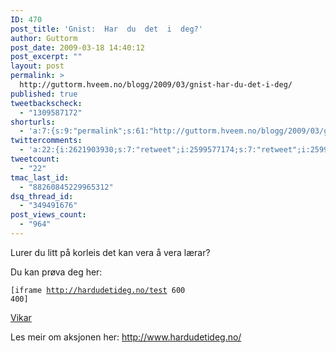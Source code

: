 ```yaml
---
ID: 470
post_title: 'Gnist:  Har  du  det  i  deg?'
author: Guttorm
post_date: 2009-03-18 14:40:12
post_excerpt: ""
layout: post
permalink: >
  http://guttorm.hveem.no/blogg/2009/03/gnist-har-du-det-i-deg/
published: true
tweetbackscheck:
  - "1309587172"
shorturls:
  - 'a:7:{s:9:"permalink";s:61:"http://guttorm.hveem.no/blogg/2009/03/gnist-har-du-det-i-deg/";s:7:"tinyurl";s:25:"http://tinyurl.com/cwqe42";s:4:"isgd";s:17:"http://is.gd/nShl";s:5:"bitly";s:19:"http://bit.ly/XkQOh";s:5:"snipr";s:22:"http://snipr.com/e2m7n";s:5:"snurl";s:22:"http://snurl.com/e2m7n";s:7:"snipurl";s:24:"http://snipurl.com/e2m7n";}'
twittercomments:
  - 'a:22:{i:2621903930;s:7:"retweet";i:2599577174;s:7:"retweet";i:2599555247;s:7:"retweet";i:2599460989;s:7:"retweet";i:2599371837;s:7:"retweet";i:2575455695;s:7:"retweet";i:2557103399;s:7:"retweet";i:2538255456;s:7:"retweet";i:2538247517;s:7:"retweet";i:2538185486;s:7:"retweet";i:2537479499;s:7:"retweet";i:2535928745;s:7:"retweet";i:2535317257;s:7:"retweet";i:2533215523;s:7:"retweet";i:2532685702;s:7:"retweet";i:2532663573;s:7:"retweet";i:2532281255;s:7:"retweet";i:2532181845;s:7:"retweet";i:2532181760;s:7:"retweet";i:2531675294;s:7:"retweet";i:2524976201;s:7:"retweet";i:2500449811;s:7:"retweet";}'
tweetcount:
  - "22"
tmac_last_id:
  - "88260845229965312"
dsq_thread_id:
  - "349491676"
post_views_count:
  - "964"
---
```

Lurer du litt på korleis det kan vera å vera lærar?

Du kan prøva deg her:

<code>[iframe http://hardudetideg.no/test 600 400]</code>

<a href="http://www.hardudetideg.no/test">Vikar</a>

Les meir om aksjonen her: <a href="http://www.hardudetideg.no/">http://www.hardudetideg.no/</a>